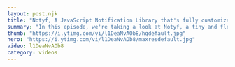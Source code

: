 ```yaml
---
layout: post.njk
title: "Notyf, A JavaScript Notification Library that's fully customizable"
summary: "In this episode, we're taking a look at Notyf, a tiny and flexible notification library that you can use with your javascript, Angular or Vue.js projects."
thumb: "https://i.ytimg.com/vi/l1DeaNvAOb8/hqdefault.jpg"
hero: "https://i.ytimg.com/vi/l1DeaNvAOb8/maxresdefault.jpg"
video: l1DeaNvAOb8
category: videos
---
```

